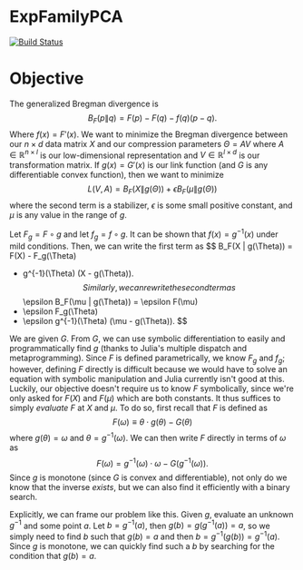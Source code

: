 # ExpFamilyPCA

[![Build Status](https://github.com/FlyingWorkshop/ExpFamilyPCA.jl/actions/workflows/CI.yml/badge.svg?branch=main)](https://github.com/FlyingWorkshop/ExpFamilyPCA.jl/actions/workflows/CI.yml?query=branch%3Amain)

# Objective

The generalized Bregman divergence is
$$
B_F(p \| q) = F(p) - F(q) - f(q)(p - q).
$$
Where $f(x) = F'(x)$. We want to minimize the Bregman divergence between our $n \times d$ data matrix $X$ and our compression parameters $\Theta = AV$ where $A \in \mathbb{R}^{n \times l}$ is our low-dimensional representation and $V \in \mathbb{R}^{l \times d}$ is our transformation matrix. If $g(x) = G'(x)$ is our link function (and $G$ is any differentiable convex function), then we want to minimize
$$
L(V, A) = B_F(X \| g(\Theta)) + \epsilon B_F(\mu \| g(\Theta))
$$
where the second term is a stabilizer, $\epsilon$ is some small positive constant, and $\mu$ is any value in the range of $g$. 

Let $F_g = F \circ g$ and let $f_g = f \circ g$. It can be shown that $f(x) = g^{-1}(x)$ under mild conditions. Then, we can write the first term as 
$$
B_F(X \| g(\Theta))
= F(X) - F_g(\Theta)
- g^{-1}(\Theta) (X - g(\Theta)).
$$
Similarly, we can rewrite the second term as
$$
\epsilon B_F(\mu \| g(\Theta))
= 
\epsilon F(\mu) 
- \epsilon F_g(\Theta)
- \epsilon g^{-1}(\Theta) (\mu - g(\Theta)).
$$

We are given $G$. From $G$, we can use symbolic differentiation to easily and programmatically find $g$ (thanks to Julia's multiple dispatch and metaprogramming). Since $F$ is defined parametrically, we know $F_g$ and $f_g$; however, defining $F$ directly is difficult because we would have to solve an equation with symbolic manipulation and Julia currently isn't good at this. Luckily, our objective doesn't require us to know $F$ symbolically, since we're only asked for $F(X)$ and $F(\mu)$ which are both constants. It thus suffices to simply *evaluate* $F$ at $X$ and $\mu$. To do so, first recall that $F$ is defined as
$$
F(\omega) \equiv \theta \cdot g(\theta) - G(\theta)
$$
where $g(\theta) = \omega$ and $\theta = g^{-1}(\omega)$. We can then write $F$ directly in terms of $\omega$ as
$$
F(\omega) = g^{-1}(\omega) \cdot \omega - G(g^{-1}(\omega)).
$$
Since $g$ is monotone (since $G$ is convex and differentiable), not only do we know that the inverse *exists*, but we can also find it efficiently with a binary search. 

Explicitly, we can frame our problem like this. Given $g$, evaluate an unknown $g^{-1}$ and some point $a$. Let $b = g^{-1}(a)$, then $g(b) = g(g^{-1}(a)) = a$, so we simply need to find $b$ such that $g(b) = a$ and then $b = g^{-1}(g(b)) = g^{-1}(a)$. Since $g$ is monotone, we can quickly find such a $b$ by searching for the condition that $g(b) = a$.
